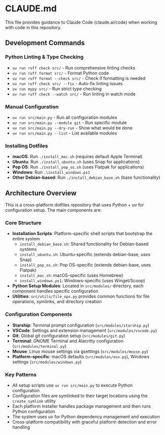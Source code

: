 # CLAUDE.md

This file provides guidance to Claude Code (claude.ai/code) when working with code in this repository.

## Development Commands

### Python Linting & Type Checking

- `uv run ruff check src/` - Run comprehensive linting checks
- `uv run ruff format src/` - Format Python code
- `uv run ruff format --check src/` - Check if formatting is needed
- `uv run ruff check src/ --fix` - Auto-fix linting issues
- `uv run mypy src/` - Run strict type checking
- `uv run ruff check --watch src/` - Run linting in watch mode

### Manual Configuration

- `uv run src/main.py` - Run all configuration modules
- `uv run src/main.py --module git` - Run specific module
- `uv run src/main.py --dry-run` - Show what would be done
- `uv run src/main.py --list` - List available modules

### Installing Dotfiles

- **macOS**: Run `./install_mac.sh` (requires default Apple Terminal)
- **Ubuntu**: Run `./install_ubuntu.sh` (uses Snap for applications)
- **Pop OS**: Run `./install_pop_os.sh` (uses Flatpak for applications)
- **Windows**: Run `.\install_windows.ps1`
- **Other Debian-based**: Run `./install_debian_base.sh` (base functionality)

## Architecture Overview

This is a cross-platform dotfiles repository that uses Python + uv for configuration setup. The main components are:

### Core Structure

- **Installation Scripts**: Platform-specific shell scripts that bootstrap the entire system
  - `install_debian_base.sh`: Shared functionality for Debian-based systems
  - `install_ubuntu.sh`: Ubuntu-specific (extends debian-base, uses Snap)
  - `install_pop_os.sh`: Pop OS-specific (extends debian-base, uses Flatpak)
  - `install_mac.sh`: macOS-specific (uses Homebrew)
  - `install_windows.ps1`: Windows-specific (uses Winget/Scoop)
- **Python Setup Modules**: Located in `src/modules/` directory, each component handles specific configuration
- **Utilities**: `src/utils/file_ops.py` provides common functions for file operations, symlinks, and directory creation

### Configuration Components

- **Starship**: Terminal prompt configuration (`src/modules/starship.py`)
- **VSCode**: Settings and extension management (`src/modules/vscode.py`)
- **Git**: Global git configuration setup (`src/modules/git.py`)
- **Terminal**: GNOME Terminal and Alacritty configuration (`src/modules/terminal.py`)
- **Mouse**: Linux mouse settings via gsettings (`src/modules/mouse.py`)
- **Platform-specific**: macOS defaults (`src/modules/osx.py`), Windows settings (`src/modules/windows.py`)

### Key Patterns

- All setup scripts use `uv run src/main.py` to execute Python configuration
- Configuration files are symlinked to their target locations using the `create_symlink` utility
- Each platform installer handles package management and then runs Python configuration
- The system uses uv for Python dependency management and execution
- Cross-platform compatibility with graceful platform detection and error handling
